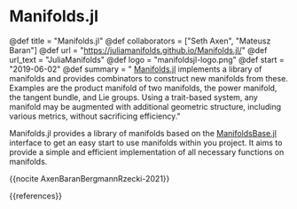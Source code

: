# Manifolds.jl

@def title = "Manifolds.jl"
@def collaborators = ["Seth Axen", "Mateusz Baran"]
@def url = "https://juliamanifolds.github.io/Manifolds.jl/"
@def url_text = "JuliaManifolds"
@def logo = "manifoldsjl-logo.png"
@def start = "2019-06-02"
@def summary = " [Manifolds.jl](https://juliamanifolds.github.io/Manifolds.jl/stable/) implements a library of manifolds and provides combinators to construct new manifolds from these. Examples are the product manifold of two manifolds, the power manifold, the tangent bundle, and Lie groups. Using a trait-based system, any manifold may be augmented with additional geometric structure, including various metrics, without sacrificing efficiency."

Manifolds.jl provides a library of manifolds based on the [ManifoldsBase.jl](https://juliamanifolds.github.io/Manifolds.jl/stable/interface.html) interface to get an easy start to use manifolds within you project. It aims to provide a simple and efficient implementation of all necessary functions on manifolds.

{{nocite AxenBaranBergmannRzecki-2021}}

{{references}}